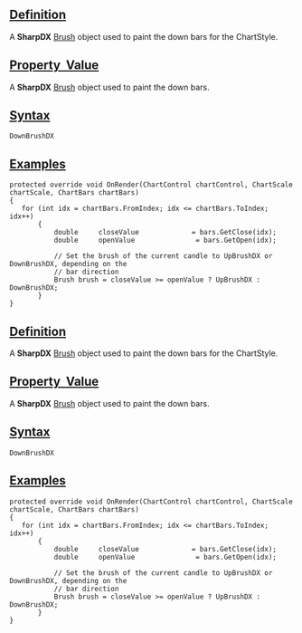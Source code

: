 ## [Definition](https://developer.ninjatrader.com/docs/desktop/downbrushdx\#definition)

A **SharpDX** [Brush](https://developer.ninjatrader.com/docs/desktop/sharpdx_direct2d1_brush) object used to paint the down bars for the ChartStyle.

## [Property  Value](https://developer.ninjatrader.com/docs/desktop/downbrushdx\#property-value)

A **SharpDX** [Brush](https://developer.ninjatrader.com/docs/desktop/sharpdx_direct2d1) object used to paint the down bars.

## [Syntax](https://developer.ninjatrader.com/docs/desktop/downbrushdx\#syntax)

`DownBrushDX`

## [Examples](https://developer.ninjatrader.com/docs/desktop/downbrushdx\#examples)

```jsx-150469391 csharp
protected override void OnRender(ChartControl chartControl, ChartScale chartScale, ChartBars chartBars)
{
   for (int idx = chartBars.FromIndex; idx <= chartBars.ToIndex; idx++)
       {
           double     closeValue             = bars.GetClose(idx);
           double     openValue               = bars.GetOpen(idx);

           // Set the brush of the current candle to UpBrushDX or DownBrushDX, depending on the
           // bar direction
           Brush brush = closeValue >= openValue ? UpBrushDX : DownBrushDX;
       }
}

```

## [Definition](https://developer.ninjatrader.com/docs/desktop/downbrushdx\#definition)

A **SharpDX** [Brush](https://developer.ninjatrader.com/docs/desktop/sharpdx_direct2d1_brush) object used to paint the down bars for the ChartStyle.

## [Property  Value](https://developer.ninjatrader.com/docs/desktop/downbrushdx\#property-value)

A **SharpDX** [Brush](https://developer.ninjatrader.com/docs/desktop/sharpdx_direct2d1) object used to paint the down bars.

## [Syntax](https://developer.ninjatrader.com/docs/desktop/downbrushdx\#syntax)

`DownBrushDX`

## [Examples](https://developer.ninjatrader.com/docs/desktop/downbrushdx\#examples)

```jsx-150469391 csharp
protected override void OnRender(ChartControl chartControl, ChartScale chartScale, ChartBars chartBars)
{
   for (int idx = chartBars.FromIndex; idx <= chartBars.ToIndex; idx++)
       {
           double     closeValue             = bars.GetClose(idx);
           double     openValue               = bars.GetOpen(idx);

           // Set the brush of the current candle to UpBrushDX or DownBrushDX, depending on the
           // bar direction
           Brush brush = closeValue >= openValue ? UpBrushDX : DownBrushDX;
       }
}

```